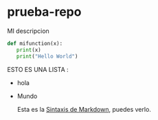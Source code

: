 # prueba-repo
MI descripcion 

```python
def mifunction(x):
   print(x)
   print("Hello World")
```

ESTO ES UNA LISTA :
- hola
- Mundo

  Esta es la [Sintaxis de Markdown](https://es.wikipedia.org/wiki/Markdown), puedes verlo.
